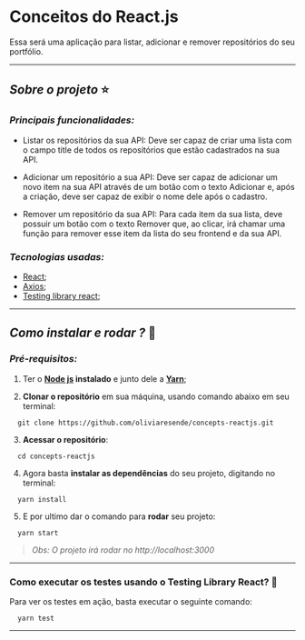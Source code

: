 # Conceitos do React.js

Essa será uma aplicação para listar, adicionar e remover repositórios do seu portfólio.

****
## *Sobre o projeto* ⭐️
### *Principais funcionalidades:*

- Listar os repositórios da sua API: Deve ser capaz de criar uma lista com o campo title de todos os repositórios que estão cadastrados na sua API.

- Adicionar um repositório a sua API: Deve ser capaz de adicionar um novo item na sua API através de um botão com o texto Adicionar e, após a criação, deve ser capaz de exibir o nome dele após o cadastro.

- Remover um repositório da sua API: Para cada item da sua lista, deve possuir um botão com o texto Remover que, ao clicar, irá chamar uma função para remover esse item da lista do seu frontend e da sua API.

### *Tecnologias usadas:*

- [React](https://pt-br.reactjs.org/docs/getting-started.html);
- [Axios](https://github.com/axios/axios);
- [Testing library react](https://testing-library.com/docs/react-testing-library/intro/);

****
## *Como instalar e rodar ?* 🚀
###  *Pré-requisitos:*
1. Ter o **[Node js](https://nodejs.org/en/) instalado** e junto dele a **[Yarn](https://yarnpkg.com/)**;

2. **Clonar o repositório** em sua máquina, usando comando abaixo em seu terminal:

```
  git clone https://github.com/oliviaresende/concepts-reactjs.git
```

3. **Acessar o repositório**:

```
  cd concepts-reactjs
```

4. Agora basta **instalar as dependências** do seu projeto, digitando no terminal:

```
  yarn install
```

5. E por ultimo dar o comando para **rodar** seu projeto:

```
  yarn start
```

 > *Obs: O projeto irá rodar no http://localhost:3000*

 ****

### Como executar os testes usando o Testing Library React? 🚀

Para ver os testes em ação, basta executar o seguinte comando:

```
  yarn test
```

 ****
